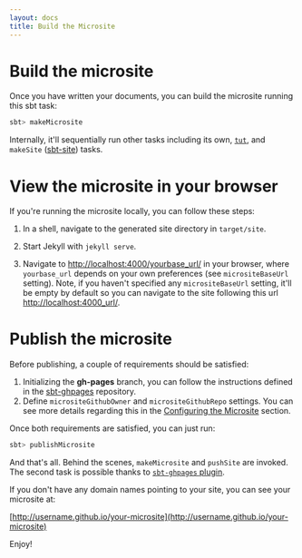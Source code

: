 ```yaml
---
layout: docs
title: Build the Microsite
---
```


# Build the microsite

Once you have written your documents, you can build the microsite running this sbt task:

```bash
sbt> makeMicrosite
```

Internally, it'll sequentially run other tasks including its own, [`tut`](https://github.com/tpolecat/tut), and `makeSite` ([sbt-site](https://github.com/sbt/sbt-site)) tasks.

# View the microsite in your browser

If you're running the microsite locally, you can follow these steps:

1. In a shell, navigate to the generated site directory in `target/site`.

2. Start Jekyll with `jekyll serve`.

3. Navigate to [http://localhost:4000/yourbase_url/](http://localhost:4000/yourbase_url/) in your browser, where `yourbase_url` depends on your own preferences (see `micrositeBaseUrl` setting). Note, if you haven't specified any `micrositeBaseUrl` setting, it'll be empty by default so you can navigate to the site following this url [http://localhost:4000_url/](http://localhost:4000/).  

# Publish the microsite

Before publishing, a couple of requirements should be satisfied:

1. Initializing the **gh-pages** branch, you can follow the instructions defined in the [sbt-ghpages](https://goo.gl/G0Ffv0) repository.
2. Define `micrositeGithubOwner` and `micrositeGithubRepo` settings. You can see more details regarding this in the [Configuring the Microsite](settings.html) section.

Once both requirements are satisfied, you can just run:

```bash
sbt> publishMicrosite
```

And that's all. Behind the scenes, `makeMicrosite` and `pushSite` are invoked. The second task is possible thanks to [`sbt-ghpages` plugin](https://github.com/sbt/sbt-ghpages).

If you don't have any domain names pointing to your site, you can see your microsite at:

[http://username.github.io/your-microsite](http://username.github.io/your-microsite)

Enjoy!